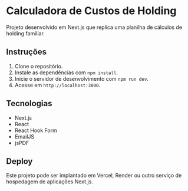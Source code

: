 # Calculadora de Custos de Holding

Projeto desenvolvido em Next.js que replica uma planilha de cálculos de holding familiar.

## Instruções

1. Clone o repositório.
2. Instale as dependências com `npm install`.
3. Inicie o servidor de desenvolvimento com `npm run dev`.
4. Acesse em `http://localhost:3000`.

## Tecnologias

- Next.js
- React
- React Hook Form
- EmailJS
- jsPDF

## Deploy

Este projeto pode ser implantado em Vercel, Render ou outro serviço de hospedagem de aplicações Next.js.
